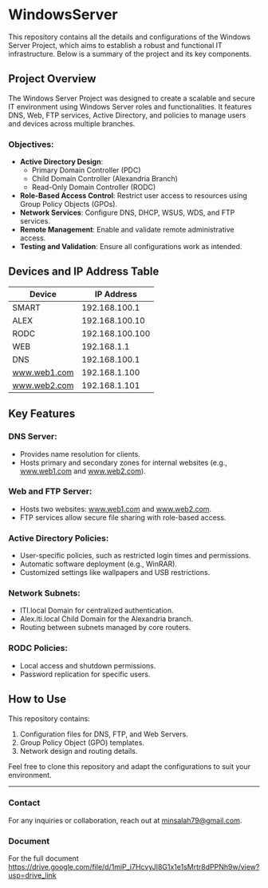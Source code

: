 # WindowsServer
This repository contains all the details and configurations of the Windows Server Project, which aims to establish a robust and functional IT infrastructure. Below is a summary of the project and its key components.

## Project Overview
The Windows Server Project was designed to create a scalable and secure IT environment using Windows Server roles and functionalities. It features DNS, Web, FTP services, Active Directory, and policies to manage users and devices across multiple branches.

### Objectives:
- **Active Directory Design**: 
  - Primary Domain Controller (PDC) 
  - Child Domain Controller (Alexandria Branch) 
  - Read-Only Domain Controller (RODC)
- **Role-Based Access Control**: Restrict user access to resources using Group Policy Objects (GPOs).
- **Network Services**: Configure DNS, DHCP, WSUS, WDS, and FTP services.
- **Remote Management**: Enable and validate remote administrative access.
- **Testing and Validation**: Ensure all configurations work as intended.

## Devices and IP Address Table
| **Device**    | **IP Address**      |
|---------------|---------------------|
| SMART         | 192.168.100.1       |
| ALEX          | 192.168.100.10      |
| RODC          | 192.168.100.100     |
| WEB           | 192.168.1.1         |
| DNS           | 192.168.100.1       |
| www.web1.com  | 192.168.1.100       |
| www.web2.com  | 192.168.1.101       |

## Key Features
### DNS Server:
- Provides name resolution for clients.
- Hosts primary and secondary zones for internal websites (e.g., www.web1.com and www.web2.com).

### Web and FTP Server:
- Hosts two websites: www.web1.com and www.web2.com.
- FTP services allow secure file sharing with role-based access.

### Active Directory Policies:
- User-specific policies, such as restricted login times and permissions.
- Automatic software deployment (e.g., WinRAR).
- Customized settings like wallpapers and USB restrictions.

### Network Subnets:
- ITI.local Domain for centralized authentication.
- Alex.iti.local Child Domain for the Alexandria branch.
- Routing between subnets managed by core routers.

### RODC Policies:
- Local access and shutdown permissions.
- Password replication for specific users.

## How to Use
This repository contains:
1. Configuration files for DNS, FTP, and Web Servers.
2. Group Policy Object (GPO) templates.
3. Network design and routing details.

Feel free to clone this repository and adapt the configurations to suit your environment.

---

### Contact
For any inquiries or collaboration, reach out at minsalah79@gmail.com.

### Document
For the full document https://drive.google.com/file/d/1miP_i7HcvyJI8G1x1e1sMrtr8dPPNh9w/view?usp=drive_link


